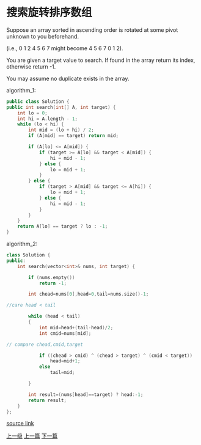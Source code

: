# 搜索旋转排序数组

Suppose an array sorted in ascending order is rotated at some pivot unknown to you beforehand.

(i.e., 0 1 2 4 5 6 7 might become 4 5 6 7 0 1 2).

You are given a target value to search. If found in the array return its index, otherwise return -1.

You may assume no duplicate exists in the array.

algorithm_1:
```c++
public class Solution {
public int search(int[] A, int target) {
    int lo = 0;
    int hi = A.length - 1;
    while (lo < hi) {
        int mid = (lo + hi) / 2;
        if (A[mid] == target) return mid;

        if (A[lo] <= A[mid]) {
            if (target >= A[lo] && target < A[mid]) {
                hi = mid - 1;
            } else {
                lo = mid + 1;
            }
        } else {
            if (target > A[mid] && target <= A[hi]) {
                lo = mid + 1;
            } else {
                hi = mid - 1;
            }
        }
    }
    return A[lo] == target ? lo : -1;
}
```

algorithm_2:
```c++
class Solution {
public:
    int search(vector<int>& nums, int target) {

        if (nums.empty())
            return -1;

        int chead=nums[0],head=0,tail=nums.size()-1;

//care head < tail

        while (head < tail)
        {
            int mid=head+(tail-head)/2;
            int cmid=nums[mid];

// compare chead,cmid,target

            if ((chead > cmid) ^ (chead > target) ^ (cmid < target))
                head=mid+1;
            else
                tail=mid;

        }

        int result=(nums[head]==target) ? head:-1;
        return result;
    }
};
```

[source link](https://leetcode.com/problems/search-in-rotated-sorted-array/discuss/)







[上一级](base.md)
[上一篇](Permutations_II.md)
[下一篇](Swap_Nodes_in_Pairs.md)
